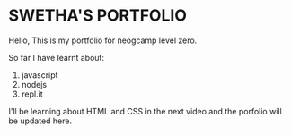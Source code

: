 # SWETHA'S PORTFOLIO

Hello, This is my portfolio for neogcamp level zero.

So far I have learnt about:

1. javascript
1. nodejs
1. repl.it

I'll be learning about HTML and CSS in the next video and the porfolio will be updated here.